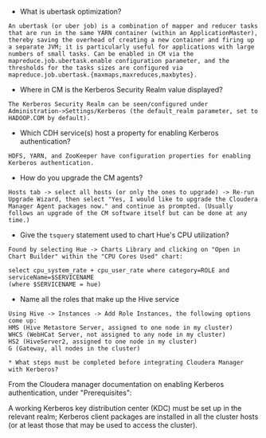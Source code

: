 * What is ubertask optimization?

```
An ubertask (or uber job) is a combination of mapper and reducer tasks that are run in the same YARN container (within an ApplicationMaster), thereby saving the overhead of creating a new container and firing up a separate JVM; it is particularly useful for applications with large numbers of small tasks. Can be enabled in CM via the mapreduce.job.ubertask.enable configuration parameter, and the thresholds for the tasks sizes are configured via mapreduce.job.ubertask.{maxmaps,maxreduces,maxbytes}.
```

* Where in CM is the Kerberos Security Realm value displayed?

```
The Kerberos Security Realm can be seen/configured under Administration->Settings/Kerberos (the default_realm parameter, set to HADOOP.COM by default).
```

* Which CDH service(s) host a property for enabling Kerberos authentication?

```
HDFS, YARN, and ZooKeeper have configuration properties for enabling Kerberos authentication.
```

* How do you upgrade the CM agents?

```
Hosts tab -> select all hosts (or only the ones to upgrade) -> Re-run Upgrade Wizard, then select "Yes, I would like to upgrade the Cloudera Manager Agent packages now." and continue as prompted. (Usually follows an upgrade of the CM software itself but can be done at any time.)
```

* Give the `tsquery` statement used to chart Hue's CPU utilization?
```
Found by selecting Hue -> Charts Library and clicking on "Open in Chart Builder" within the "CPU Cores Used" chart:

select cpu_system_rate + cpu_user_rate where category=ROLE and serviceName=$SERVICENAME
(where $SERVICENAME = hue)
```

* Name all the roles that make up the Hive service

```
Using Hive -> Instances -> Add Role Instances, the following options come up:
HMS (Hive Metastore Server, assigned to one node in my cluster)
WHCS (WebHCat Server, not assigned to any node in my cluster)
HS2 (HiveServer2, assigned to one node in my cluster)
G (Gateway, all nodes in the cluster)

* What steps must be completed before integrating Cloudera Manager with Kerberos?

```
From the Cloudera manager documentation on enabling Kerberos authentication, under "Prerequisites":

A working Kerberos key distribution center (KDC) must be set up in the relevant realm;
Kerberos client packages are installed in all the cluster hosts (or at least those that may be used to access the cluster).
```
